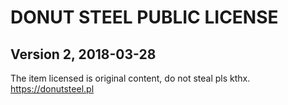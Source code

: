 # DONUT STEEL PUBLIC LICENSE
## Version 2, 2018-03-28

The item licensed is original content, do not steal pls kthx.  https://donutsteel.pl
